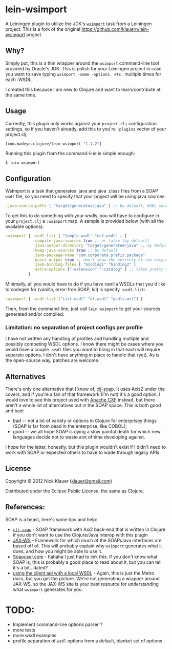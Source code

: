 # lein-wsimport

A Leiningen plugin to utilize the JDK's [`wsimport`](http://docs.oracle.com/javase/6/docs/technotes/tools/share/wsimport.html) task from a Leiningen project.  This is a fork of the original https://github.com/klauern/lein-wsimport project.

## Why?
Simply put, this is a thin wrapper around the `wsimport` command-line tool provided by Oracle's JDK.  This is polish for your Leiningen project in case you want to save typing `wsimport -some -options, etc.` multiple times for each .WSDL.  

I created this because I am new to Clojure and want to learn/contribute at the same time. 

## Usage
Currently, this plugin only works against your `project.clj` configuration settings, so if you haven't already, add this to you're `:plugins` vector of your project.clj:

```clj
[com.madeye.clojure/lein-wsimport "1.1.2"]
```

Running this plugin from the command-line is simple enough:

    $ lein wsimport


## Configuration

WsImport is a task that generates .java and java .class files from a SOAP `wsdl` file, so you need to specify that your project will be using java sources:

```clj
:java-source-paths [ "target/generated/java" ] ;; by default, WSDL sources are generated here
```

To get this to do something with your wsdls, you will have to configure in your `project.clj` a `:wsimport` map.  A sample is provided below (with all the available options):

```clj          
:wsimport { :wsdl-list [ "Sample.wsdl" "ec2.wsdl" … ]
            :compile-java-sources true ;; or false (by default)
            :java-output-directory "target/generated/java" ;; by default
            :keep-java-sources true ;; by default
            :java-package-name "com.corporate.prefix.package"
            :quiet-output true ;; don't show the entirety of the output from Sun's WsImport task
            :jaxb-binding-files [ "binding1" "binding2" ]
            :extra-options ["-extension" "-catalog" ] ;; takes pretty much anything that you'd call from the command-line. call `wsimport` to see what's available
          }
```

Minimally, all you would have to do if you have vanilla WSDLs that you'd like to codegen for (vanilla, error-free SOAP, lol) is specify `:wsdl-list`:

```clj
:wsimport { :wsdl-list ["List.wsdl" "of.wsdl" "wsdls.wsl"] }
```

Then, from the command-line, just call `lein wsimport` to get your sources generated and/or compiled.


### Limitation: no separation of project configs per profile
I have not written any handling of profiles and handling multiple and possibly competing WSDL options.  I know there might be cases where you would have a couple `.wsdl` files you want to bring in that each will require separate options.  I don't have anything in place to handle that (yet).  As is the open-source way, patches are welcome.

## Alternatives

There's only one alternative that I know of, [clj-soap](https://bitbucket.org/taka2ru/clj-soap).  It uses Axis2 under the covers, and if you're a fan of that framework (I'm not) it's a good option.  I would love to see this project used with [Apache CXF](http://cxf.apache.org) instead, but there aren't a whole lot of alternatives out in the SOAP space.  This is both good and bad:  

  - bad -- not a lot of variety or options in Clojure for enterprisey things (SOAP is far from dead in the enterprise, like COBOL); 
  - good -- we all hope SOAP is dying a slow painful death for which new languages decide not to waste alot of time developing against.

  I hope for the latter, honestly, but this plugin wouldn't exist if I didn't need to work with SOAP or expected others to have to wade through legacy APIs.

## License

Copyright © 2012 Nick Klauer (klauer@gmail.com)

Distributed under the Eclipse Public License, the same as Clojure.


## References:

SOAP is a beast, here's some tips and help:

- [`clj-soap`](https://bitbucket.org/taka2ru/clj-soap) - SOAP framework with Axi2 back-end that is written in Clojure if you don't want to use the Clojure/Java Interop with this plugin
- [JAX-WS](http://jax-ws.java.net) - Framework for which much of the SOAP/Java interfaces are based off of.  This will probably explain why `wsimport` generates what it does, and how you might be able to use it.
- [Soapuser.com](http://www.soapuser.com/index.html) - hahaha I just had to link this.  If you don't know what SOAP is, this is probably a good place to read about it, but you can tell it's a bit…dated?
- [using the client api with a local WSDL](http://metro.java.net/guide/ch02.html#developing-client-application-with-locally-packaged-wsdl) - Again, this is just the Metro docs, but you get the picture.  We're not generating a wrapper around JAX-WS, so the JAX-WS site is your best resource for understanding what `wsimport` generates for you.

TODO:
=====

- Implement command-line options parser ?
- more tests
- more wsdl examples
- profile separation of `wsdl` options from a default, blanket set of options
